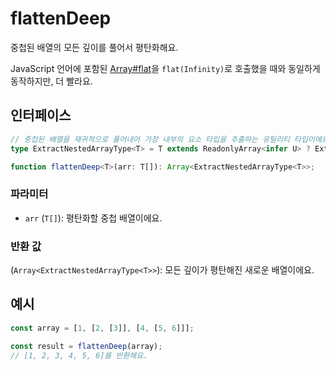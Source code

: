 # flattenDeep

중첩된 배열의 모든 깊이를 풀어서 평탄화해요.

JavaScript 언어에 포함된 [Array#flat](https://developer.mozilla.org/en-US/docs/Web/JavaScript/Reference/Global_Objects/Array/flat)을 `flat(Infinity)`로 호출했을 때와 동일하게 동작하지만, 더 빨라요.

## 인터페이스

```typescript
// 중첩된 배열을 재귀적으로 풀어내어 가장 내부의 요소 타입을 추출하는 유틸리티 타입이에요.
type ExtractNestedArrayType<T> = T extends ReadonlyArray<infer U> ? ExtractNestedArrayType<U> : T;

function flattenDeep<T>(arr: T[]): Array<ExtractNestedArrayType<T>>;
```

### 파라미터

- `arr` (`T[]`): 평탄화할 중첩 배열이에요.

### 반환 값

(`Array<ExtractNestedArrayType<T>>`): 모든 깊이가 평탄해진 새로운 배열이에요.

## 예시

```typescript
const array = [1, [2, [3]], [4, [5, 6]]];

const result = flattenDeep(array);
// [1, 2, 3, 4, 5, 6]를 반환해요.
```
